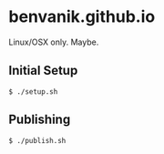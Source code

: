 benvanik.github.io
==================

Linux/OSX only. Maybe.

## Initial Setup

```
$ ./setup.sh
```

## Publishing

```
$ ./publish.sh
```
